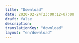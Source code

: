 ```yaml
---
title: "Download"
date: 2020-02-24T23:00:12+07:00
draft: false
description: 
translationKey: "download"
layout: "en/download"
---
```


